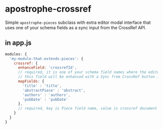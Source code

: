 # apostrophe-crossref

Simple `apostrophe-pieces` subclass with extra editor modal interface that uses one of your schema fields as a sync input from the CrossRef API.

## in app.js

```javascript
modules: {
  'my-module-that-extends-pieces': {
    crossref: {
      enhanceField: 'crossrefId',
      // required, it is one of your schema field names where the editor will paste in a DOI
      // this field will be enhanced with a Sync from CrossRef button in the editor modal
      mapFields: {
        'title' : 'title',
        'abstractPiece' : 'abstract',
        'authors' : 'authors',
        'pubDate' : 'pubDate'
      },
      // required, key is Piece field name, value is crossref document key
    }
  }
}
```
